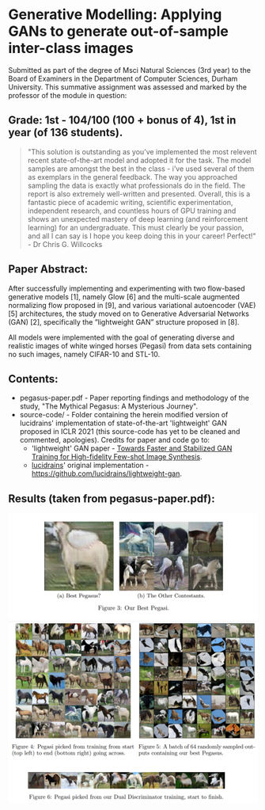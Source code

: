 # Generative Modelling: Applying GANs to generate out-of-sample inter-class images
Submitted as part of the degree of Msci Natural Sciences (3rd year) to the Board of Examiners in the Department of Computer Sciences, Durham University. 
This summative assignment was assessed and marked by the professor of the module in question:
## Grade: 1st - 104/100 (100 + bonus of 4), 1st in year (of 136 students).
> "This solution is outstanding as you’ve implemented the most relevent recent state-of-the-art model and
> adopted it for the task. The model samples are amongst the best in the class - i’ve used several of them as
> exemplars in the general feedback. The way you approached sampling the data is exactly what professionals
> do in the field. The report is also extremely well-written and presented.
> Overall, this is a fantastic piece of academic writing, scientific experimentation, independent research, and countless
> hours of GPU training and shows an unexpected mastery of deep learning (and reinforcement learning) for
> an undergraduate. This must clearly be your passion, and all I can say is I hope you keep doing this in your
> career! Perfect!" - Dr Chris G. Willcocks

## Paper Abstract:
After successfully implementing and experimenting with two flow-based
generative models [1], namely Glow [6] and the multi-scale augmented normalizing flow proposed in [9], and various variational autoencoder (VAE)
[5] architectures, the study moved on to Generative Adversarial Networks
(GAN) [2], specifically the ”lightweight GAN” structure proposed in [8].

All models were implemented with the goal of generating diverse and realistic images of white winged horses (Pegasi) from data sets containing no
such images, namely CIFAR-10 and STL-10.

## Contents:
* pegasus-paper.pdf - Paper reporting findings and methodology of the study, "The Mythical Pegasus: A Mysterious Journey".
* source-code/ - Folder containing the herein modified version of lucidrains' implementation of state-of-the-art 'lightweight' GAN proposed in ICLR 2021 (this source-code has yet to be cleaned and commented, apologies). Credits for paper and code go to:
    - 'lightweight' GAN paper - [Towards Faster and Stabilized GAN Training for High-fidelity Few-shot Image Synthesis](https://openreview.net/forum?id=1Fqg133qRaI).
    - [lucidrains](https://github.com/lucidrains/)' original implementation - https://github.com/lucidrains/lightweight-gan.

## Results (taken from pegasus-paper.pdf):
![Best Pegasus](results-image-1.png?raw=true "Best Pegasus")
![Other Pegasi](results-image-2.png?raw=true "Other Pegasi")

